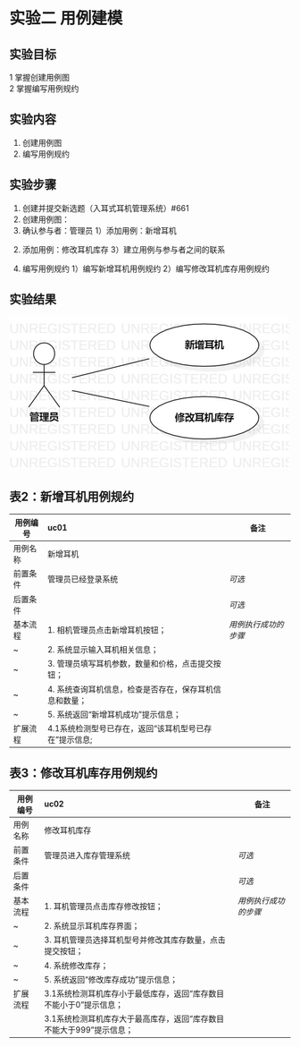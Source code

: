 # 实验二 用例建模

## 实验目标
1 掌握创建用例图  
2 掌握编写用例规约  

## 实验内容
1. 创建用例图  
2. 编写用例规约

## 实验步骤
1. 创建并提交新选题（入耳式耳机管理系统）#661
2. 创建用例图：
3. 确认参与者：管理员
 1）添加用例：新增耳机
 2) 添加用例：修改耳机库存
 3）建立用例与参与者之间的联系
4. 编写用例规约
 1）编写新增耳机用例规约
 2）编写修改耳机库存用例规约
 
## 实验结果

![第一个UML图](./test2model.jpg)
   

## 表2：新增耳机用例规约  

| 用例编号 | uc01                                                        | 备注                 |
| -------- | :-------------------------------------------------------- | -------------------- |
| 用例名称 | 新增耳机                                                    |                      |
| 前置条件 | 管理员已经登录系统                                       | *可选*               |
| 后置条件 |                                                            | *可选*               |
| 基本流程 | 1. 相机管理员点击新增耳机按钮；| *用例执行成功的步骤* |
| ~        | 2. 系统显示输入耳机相关信息；|                      
| ~        | 3. 管理员填写耳机参数，数量和价格，点击提交按钮；|                      
| ~        | 4. 系统查询耳机信息，检查是否存在，保存耳机信息和数量；|                      
| ~        | 5. 系统返回“新增耳机成功”提示信息；|                      
|扩展流程   | 4.1系统检测型号已存在，返回“该耳机型号已存在”提示信息; |     | *用例执行失败*      |
 
## 表3：修改耳机库存用例规约  

| 用例编号 | uc02                                                        | 备注                 |
| -------- | :-------------------------------------------------------- | -------------------- |
| 用例名称 | 修改耳机库存                                                   |                      |
| 前置条件 | 管理员进入库存管理系统                                       | *可选*               |
| 后置条件 |                                                            | *可选*               |
| 基本流程 | 1. 耳机管理员点击库存修改按钮；| *用例执行成功的步骤* |
| ~        | 2. 系统显示耳机库存界面；|                      
| ~        | 3. 耳机管理员选择耳机型号并修改其库存数量，点击提交按钮；|                      
| ~        | 4. 系统修改库存；|
| ~        | 5. 系统返回“修改库存成功”提示信息；|                      
|扩展流程   | 3.1系统检测耳机库存小于最低库存，返回“库存数目不能小于0”提示信息； |    | *用例执行失败*      |
|          | 3.1系统检测耳机库存大于最高库存，返回“库存数目不能大于999”提示信息；  |

